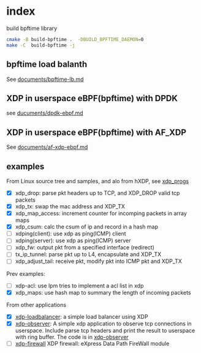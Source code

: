 # index

build bpftime library

```sh
cmake -B build-bpftime .  -DBUILD_BPFTIME_DAEMON=0
make -C  build-bpftime -j
```

## bpftime load balanth

See [documents/bpftime-lb.md](documents/bpftime-lb.md)

## XDP in userspace eBPF(bpftime) with DPDK

see [ducuments/dpdk-ebpf.md](documents/dpdk-ebpf.md)

## XDP in userspace eBPF(bpftime) with AF_XDP

See [documents/af-xdp-ebpf.md](documents/af-xdp-ebpf.md)

## examples

From Linux source tree and samples, and alo from hXDP, see [xdp_progs](xdp_progs)

- [X] xdp_drop: parse pkt headers up to TCP, and XDP_DROP valid tcp packets
- [X] xdp_tx: swap the mac address and XDP_TX
- [X] xdp_map_access: increment counter for incomping packets in array maps
- [X] xdp_csum: calc the csum of ip and record in a hash map
- [ ] xdping(client): use xdp as ping(ICMP) client
- [ ] xdping(server): use xdp as ping(ICMP) server
- [ ] xdp_fw: output pkt from a specified interface (redirect)
- [ ] tx_ip_tunnel: parse pkt up to L4, encapsulate and XDP_TX
- [ ] xdp_adjust_tail: receive pkt, modify pkt into ICMP pkt and XDP_TX

Prev examples:

- [ ] xdp-acl: use lpm tries to implement a acl list in xdp
- [X] xdp_maps: use hash map to summary the length of incoming packets

From other applications

- [X] [xdp-loadbalancer](xdp-ebpf-new): a simple load balancer using XDP
- [X] [xdp-observer](https://github.com/hamidrezakhosroabadi/xdp-observer): A simple xdp application to observe tcp connections in userspace. Include parse tcp headers and print the result to userspace with ring buffer. The code is in [xdp-observer](xdp-observer)
- [ ] [xdp-firewall](https://github.com/acassen/xdp-fw) XDP firewall: eXpress Data Path FireWall module
